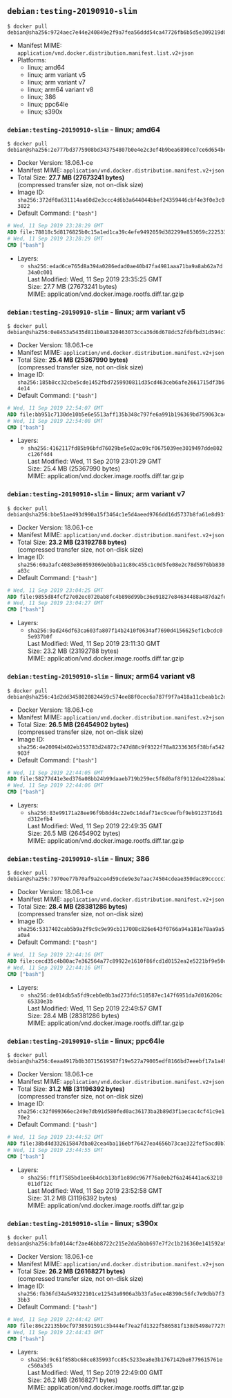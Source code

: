 ## `debian:testing-20190910-slim`

```console
$ docker pull debian@sha256:9724aec7e44e240849e2f9a7fea56ddd54ca47726fb6b5d5e309219d03582d86
```

-	Manifest MIME: `application/vnd.docker.distribution.manifest.list.v2+json`
-	Platforms:
	-	linux; amd64
	-	linux; arm variant v5
	-	linux; arm variant v7
	-	linux; arm64 variant v8
	-	linux; 386
	-	linux; ppc64le
	-	linux; s390x

### `debian:testing-20190910-slim` - linux; amd64

```console
$ docker pull debian@sha256:2e777bd3775908bd343754807b0e4e2c3ef4b9bea6890ce7ce6d654bc71d6866
```

-	Docker Version: 18.06.1-ce
-	Manifest MIME: `application/vnd.docker.distribution.manifest.v2+json`
-	Total Size: **27.7 MB (27673241 bytes)**  
	(compressed transfer size, not on-disk size)
-	Image ID: `sha256:372df0a631114aa60d2e3ccc4d6b3a644044bbef24359446cbf4e3f0e3c03822`
-	Default Command: `["bash"]`

```dockerfile
# Wed, 11 Sep 2019 23:28:29 GMT
ADD file:78818c5d8176825b0c15a1ed1ca39c4efe9492059d382299e853059c22253330 in / 
# Wed, 11 Sep 2019 23:28:29 GMT
CMD ["bash"]
```

-	Layers:
	-	`sha256:e4ad6ce765d8a394a0286edad0ae40b47fa4981aaa71ba9a8ab62a7d34a0c001`  
		Last Modified: Wed, 11 Sep 2019 23:35:25 GMT  
		Size: 27.7 MB (27673241 bytes)  
		MIME: application/vnd.docker.image.rootfs.diff.tar.gzip

### `debian:testing-20190910-slim` - linux; arm variant v5

```console
$ docker pull debian@sha256:0e8453a5435d811b0a8320463073cca36d6d678dc52fdbfbd31d594c7da685aa
```

-	Docker Version: 18.06.1-ce
-	Manifest MIME: `application/vnd.docker.distribution.manifest.v2+json`
-	Total Size: **25.4 MB (25367990 bytes)**  
	(compressed transfer size, not on-disk size)
-	Image ID: `sha256:185b8cc32cbe5cde1452fbd7259930811d35cd463ceb6afe2661715df3b64e14`
-	Default Command: `["bash"]`

```dockerfile
# Wed, 11 Sep 2019 22:54:07 GMT
ADD file:bb951c7130de10b5e6e5513aff135b348c797fe6a991b196369bd759063ca41f in / 
# Wed, 11 Sep 2019 22:54:08 GMT
CMD ["bash"]
```

-	Layers:
	-	`sha256:4162117fd85b96bfd76029be5e02ac09cf0675039ee3019497dde802c126f4d4`  
		Last Modified: Wed, 11 Sep 2019 23:01:29 GMT  
		Size: 25.4 MB (25367990 bytes)  
		MIME: application/vnd.docker.image.rootfs.diff.tar.gzip

### `debian:testing-20190910-slim` - linux; arm variant v7

```console
$ docker pull debian@sha256:bbe51ae493d990a15f3464c1e5d4aeed9766dd16d5737b8fa61e8d93f6e32e2a
```

-	Docker Version: 18.06.1-ce
-	Manifest MIME: `application/vnd.docker.distribution.manifest.v2+json`
-	Total Size: **23.2 MB (23192788 bytes)**  
	(compressed transfer size, not on-disk size)
-	Image ID: `sha256:60a3afc4083e860593069ebbba11c80c455c1c0d5fe08e2c78d5976bb830a83c`
-	Default Command: `["bash"]`

```dockerfile
# Wed, 11 Sep 2019 23:04:25 GMT
ADD file:9855d84fcf27e02ec0720ab8fc4b898d99bc36e91827e84634488a487da2fe32 in / 
# Wed, 11 Sep 2019 23:04:27 GMT
CMD ["bash"]
```

-	Layers:
	-	`sha256:9ad246df63ca603fa807f14b2410f0634af7690d4156625ef1cbcdc05e937b0f`  
		Last Modified: Wed, 11 Sep 2019 23:11:30 GMT  
		Size: 23.2 MB (23192788 bytes)  
		MIME: application/vnd.docker.image.rootfs.diff.tar.gzip

### `debian:testing-20190910-slim` - linux; arm64 variant v8

```console
$ docker pull debian@sha256:41d2dd3458020824459c574ee88f0cec6a787f9f7a418a11cbeab1c2d801ef60
```

-	Docker Version: 18.06.1-ce
-	Manifest MIME: `application/vnd.docker.distribution.manifest.v2+json`
-	Total Size: **26.5 MB (26454902 bytes)**  
	(compressed transfer size, not on-disk size)
-	Image ID: `sha256:4e20094b402eb353783d24872c747d88c9f9322f78a82336365f38bfa542903f`
-	Default Command: `["bash"]`

```dockerfile
# Wed, 11 Sep 2019 22:44:05 GMT
ADD file:58277d41e3ed376a08bb24b99daaeb719b259ec5f8d0af8f9112de4228baa27b in / 
# Wed, 11 Sep 2019 22:44:06 GMT
CMD ["bash"]
```

-	Layers:
	-	`sha256:83e99171a28ee96f9b8dd4c22e0c14daf71ec9ceefbf9eb9123716d1d312efb4`  
		Last Modified: Wed, 11 Sep 2019 22:49:35 GMT  
		Size: 26.5 MB (26454902 bytes)  
		MIME: application/vnd.docker.image.rootfs.diff.tar.gzip

### `debian:testing-20190910-slim` - linux; 386

```console
$ docker pull debian@sha256:7970ee77b70af9a2ce4d59cde9e3e7aac74504cdeae350dac89ccccc16d22482
```

-	Docker Version: 18.06.1-ce
-	Manifest MIME: `application/vnd.docker.distribution.manifest.v2+json`
-	Total Size: **28.4 MB (28381286 bytes)**  
	(compressed transfer size, not on-disk size)
-	Image ID: `sha256:5317402cab5b9a2f9c9c9e99cb117008c826e643f0766a94a181e78aa9a5a0a4`
-	Default Command: `["bash"]`

```dockerfile
# Wed, 11 Sep 2019 22:44:16 GMT
ADD file:cecd35c4b80ac7e362564a77c89922e1610f86fcd1d0152ea2e5221bf9e50c1d in / 
# Wed, 11 Sep 2019 22:44:16 GMT
CMD ["bash"]
```

-	Layers:
	-	`sha256:de014db5a5fd9ceb0e0b3ad273fdc510587ec147f6951da7d016206c65330e3b`  
		Last Modified: Wed, 11 Sep 2019 22:49:57 GMT  
		Size: 28.4 MB (28381286 bytes)  
		MIME: application/vnd.docker.image.rootfs.diff.tar.gzip

### `debian:testing-20190910-slim` - linux; ppc64le

```console
$ docker pull debian@sha256:6eaa4917b0b30715619587f19e527a79005edf8166bd7eeebf17a1a495b23adf
```

-	Docker Version: 18.06.1-ce
-	Manifest MIME: `application/vnd.docker.distribution.manifest.v2+json`
-	Total Size: **31.2 MB (31196392 bytes)**  
	(compressed transfer size, not on-disk size)
-	Image ID: `sha256:c32f099366ec249e7db91d580fed0ac36173ba2b89d3f1aecac4cf41c9e170e2`
-	Default Command: `["bash"]`

```dockerfile
# Wed, 11 Sep 2019 23:44:52 GMT
ADD file:38bd4d332615847dba02cea4ba116ebf76427ea4656b73cae322fef5acd0b729 in / 
# Wed, 11 Sep 2019 23:44:55 GMT
CMD ["bash"]
```

-	Layers:
	-	`sha256:ff1f7585bd1ee6b4dcb13bf1e89dc967f76a0eb2f6a246441ac63210011df12c`  
		Last Modified: Wed, 11 Sep 2019 23:52:58 GMT  
		Size: 31.2 MB (31196392 bytes)  
		MIME: application/vnd.docker.image.rootfs.diff.tar.gzip

### `debian:testing-20190910-slim` - linux; s390x

```console
$ docker pull debian@sha256:bfa0144cf2ae46bb8722c215e2da5bbb697e7f2c1b216360e141592a9784afd9
```

-	Docker Version: 18.06.1-ce
-	Manifest MIME: `application/vnd.docker.distribution.manifest.v2+json`
-	Total Size: **26.2 MB (26168271 bytes)**  
	(compressed transfer size, not on-disk size)
-	Image ID: `sha256:fb36fd34a549322101ce12543a9906a3b33fa5ece48390c56fc7e9dbb7f33bb3`
-	Default Command: `["bash"]`

```dockerfile
# Wed, 11 Sep 2019 22:44:42 GMT
ADD file:86c22135b9cf9738591591c3b444ef7ea2fd1322f586581f138d5498e7727966 in / 
# Wed, 11 Sep 2019 22:44:43 GMT
CMD ["bash"]
```

-	Layers:
	-	`sha256:9c61f858bc68ce835993fcc85c5233ea8e3b1767142be8779615761ec560a3d5`  
		Last Modified: Wed, 11 Sep 2019 22:49:00 GMT  
		Size: 26.2 MB (26168271 bytes)  
		MIME: application/vnd.docker.image.rootfs.diff.tar.gzip
